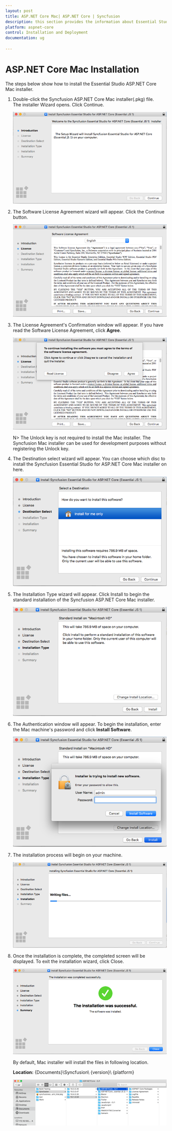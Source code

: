 ```yaml
---
layout: post
title: ASP.NET Core Mac| ASP.NET Core | Syncfusion
description: this section provides the information about Essential Studio ASP.NET Core mac installer and steps for installation
platform: aspnet-core
control: Installation and Deployment
documentation: ug

---
```


# ASP.NET Core Mac Installation

The steps below show how to install the Essential Studio ASP.NET Core Mac installer. 

1. Double-click the Syncfusion ASP.NET Core Mac installer(.pkg) file. The installer Wizard opens. Click Continue.

   ![Welcome wizard](Mac-Installer_images/Mac_Installer1.png)
   

2. The Software License Agreement wizard will appear. Click the Continue button.

   ![License Agreement](Mac-Installer_images/Mac_Installer2.png)   
   

3. The License Agreement's Confirmation window will appear. If you have read the Software License Agreement, click **Agree**.

   ![License Agree Confirmation](Mac-Installer_images/Mac_Installer3.png)
   
   N> The Unlock key is not required to install the Mac installer. The Syncfusion Mac installer can be used for development purposes without registering the Unlock key.


4. The Destination select wizard will appear. You can choose which disc to install the Syncfusion Essential Studio for ASP.NET Core Mac installer on here.

   ![Destination](Mac-Installer_images/Mac_Installer5.png)

5. The Installation Type wizard will appear. Click Install to begin the standard installation of the Syncfusion ASP.NET Core Mac installer.

   ![Install Location](Mac-Installer_images/Mac_Installer6.png)

6. The Authentication window will appear. To begin the installation, enter the Mac machine's password and click **Install Software**.

   ![Authentication](Mac-Installer_images/Mac_Installer7.png)

7. The installation process will begin on your machine. 
   
   ![Installation progress](Mac-Installer_images/Mac_Installer8.png)
   
8. Once the installation is complete, the completed screen will be displayed. To exit the installation wizard, click Close. 

   ![Installation Completed](Mac-Installer_images/Mac_Installer9.png)
   
   By default, Mac installer will install the files in following location.

   **Location:** {Documents}\Syncfusion\ {version}\ {platform}
   
   ![Installed Location](Mac-Installer_images/Mac_Installer10.png)

